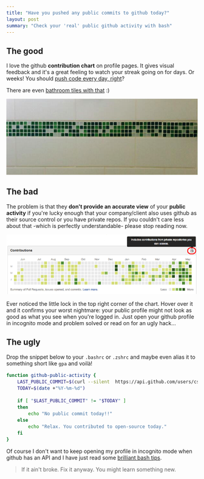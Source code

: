 ```yaml
---
title: "Have you pushed any public commits to github today?"
layout: post
summary: "Check your 'real' public github activity with bash"
---
```


## The good

I love the github **contribution chart** on profile pages. It gives visual feedback and it's a great feeling to watch your streak going on for days. Or weeks! You should [push code every day, right](http://ejohn.org/blog/write-code-every-day/)?

There are even [bathroom tiles with that](https://twitter.com/mrdougal/statuses/442929113733410816) :)

![github activity shower](/assets/images/github_activity_shower.png)

## The bad

The problem is that they **don't provide an accurate view** of your **public activity** if you're lucky enough that your company/client also uses github as their source control or you have private repos. If you couldn't care less about that -which is perfectly understandable- please stop reading now.

![github activity includes private repos](/assets/images/github_acitivity_private_repos.png)

Ever noticed the little lock in the top right corner of the chart. Hover over it and it confirms your worst nightmare: your public profile might not look as good as what you see when you're logged in. Just open your github profile in incognito mode and problem solved or read on for an ugly hack...

## The ugly

Drop the snippet below to your ```.bashrc``` or ```.zshrc``` and maybe even alias it to something short like ```gpa``` and voilà!

```bash
function github-public-activity {
    LAST_PUBLIC_COMMIT=$(curl --silent  https://api.github.com/users/csabapalfi/events | grep created_at | sed -e "s/.* \"//" -e "s/T.*//"  | head -1)
    TODAY=$(date +"%Y-%m-%d")

    if [ "$LAST_PUBLIC_COMMIT" != "$TODAY" ]
    then
        echo "No public commit today!!"
    else
        echo "Relax. You contributed to open-source today."
    fi
}
```

Of course I don't want to keep opening my profile in incognito mode when github has an API and I have just read some [brilliant bash tips](http://robertmuth.blogspot.co.uk/2012/08/better-bash-scripting-in-15-minutes.html).

> If it ain't broke. Fix it anyway. You might learn something new.